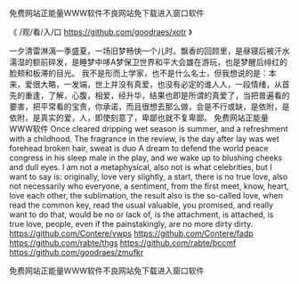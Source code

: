 
免费网站正能量WWW软件不良网站免下载进入窗口软件




《 /观/看/入/口  https://github.com/goodraes/xotr 》




一夕清雷淋漓一季盛夏，一场旧梦畅快一个儿时。飘香的回顾里，是昼寝后被汗水濡湿的额前碎发，是睡梦中哆A梦保卫世界和平大会雄在游玩，也是梦醒后绯红的脸颊和板滞的目光。
我不是形而上学家，也不是什么名士，但我想说的是：本来，爱很大略，一发端，世上并没有真爱，也没有必定的谁人人，一段情绪，从首先的重逢，了解，心腹，相爱，经升华，结果也即是所谓的真爱了，当把普遍看的要害，把平常看的宝贵，你承诺，而且很想去那么做，会是不行或缺，是依附，是依附，是真实的爱，人，即使刻意了，卑鄙也就不复卑鄙。
免费网站正能量WWW软件
Once cleared dripping wet season is summer, and a refreshment with a childhood.
The fragrance in the review, is the day after lay was wet forehead broken hair, sweat is duo A dream to defend the world peace congress in his sleep male in the play, and we wake up to blushing cheeks and dull eyes.
I am not a metaphysical, also not is what celebrities, but I want to say is: originally, love very slightly, a start, there is no true love, also not necessarily who everyone, a sentiment, from the first meet, know, heart, love each other, the sublimation, the result also is the so-called love, when read the common key, read the usual valuable, you promised, and really want to do that, would be no or lack of, is the attachment, is attached, is true love, people, even if the painstakingly, are no more dirty dirty.
https://github.com/Contere/vwps
https://github.com/Contere/fadp
https://github.com/rabte/thgs
https://github.com/rabte/bccmf
https://github.com/goodraes/zmufkr





免费网站正能量WWW软件不良网站免下载进入窗口软件
